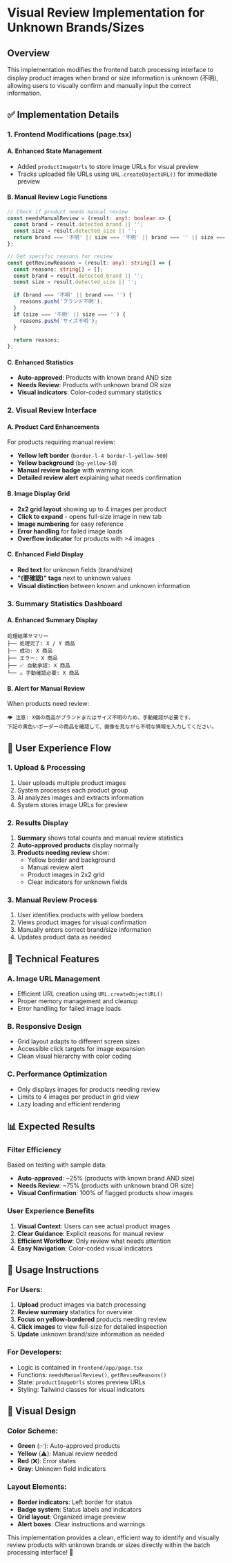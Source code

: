 # Visual Review Implementation for Unknown Brands/Sizes

## Overview
This implementation modifies the frontend batch processing interface to display product images when brand or size information is unknown (不明), allowing users to visually confirm and manually input the correct information.

## ✅ Implementation Details

### 1. **Frontend Modifications (page.tsx)**

#### A. Enhanced State Management
- Added `productImageUrls` to store image URLs for visual preview
- Tracks uploaded file URLs using `URL.createObjectURL()` for immediate preview

#### B. Manual Review Logic Functions
```typescript
// Check if product needs manual review
const needsManualReview = (result: any): boolean => {
  const brand = result.detected_brand || '';
  const size = result.detected_size || '';
  return brand === '不明' || size === '不明' || brand === '' || size === '';
};

// Get specific reasons for review
const getReviewReasons = (result: any): string[] => {
  const reasons: string[] = [];
  const brand = result.detected_brand || '';
  const size = result.detected_size || '';
  
  if (brand === '不明' || brand === '') {
    reasons.push('ブランド不明');
  }
  if (size === '不明' || size === '') {
    reasons.push('サイズ不明');
  }
  
  return reasons;
};
```

#### C. Enhanced Statistics
- **Auto-approved**: Products with known brand AND size
- **Needs Review**: Products with unknown brand OR size
- **Visual indicators**: Color-coded summary statistics

### 2. **Visual Review Interface**

#### A. Product Card Enhancements
For products requiring manual review:
- **Yellow left border** (`border-l-4 border-l-yellow-500`)
- **Yellow background** (`bg-yellow-50`)
- **Manual review badge** with warning icon
- **Detailed review alert** explaining what needs confirmation

#### B. Image Display Grid
- **2x2 grid layout** showing up to 4 images per product
- **Click to expand** - opens full-size image in new tab
- **Image numbering** for easy reference
- **Error handling** for failed image loads
- **Overflow indicator** for products with >4 images

#### C. Enhanced Field Display
- **Red text** for unknown fields (brand/size)
- **"(要確認)" tags** next to unknown values
- **Visual distinction** between known and unknown information

### 3. **Summary Statistics Dashboard**

#### A. Enhanced Summary Display
```
処理結果サマリー
├── 処理完了: X / Y 商品
├── 成功: X 商品  
├── エラー: X 商品
├── ✅ 自動承認: X 商品
└── ⚠️ 手動確認必要: X 商品
```

#### B. Alert for Manual Review
When products need review:
```
👁️ 注意: X個の商品がブランドまたはサイズ不明のため、手動確認が必要です。
下記の黄色いボーダーの商品を確認して、画像を見ながら不明な情報を入力してください。
```

## 🎯 User Experience Flow

### 1. **Upload & Processing**
1. User uploads multiple product images
2. System processes each product group
3. AI analyzes images and extracts information
4. System stores image URLs for preview

### 2. **Results Display**
1. **Summary** shows total counts and manual review statistics
2. **Auto-approved products** display normally
3. **Products needing review** show:
   - Yellow border and background
   - Manual review alert
   - Product images in 2x2 grid
   - Clear indicators for unknown fields

### 3. **Manual Review Process**
1. User identifies products with yellow borders
2. Views product images for visual confirmation
3. Manually enters correct brand/size information
4. Updates product data as needed

## 🔧 Technical Features

### A. Image URL Management
- Efficient URL creation using `URL.createObjectURL()`
- Proper memory management and cleanup
- Error handling for failed image loads

### B. Responsive Design
- Grid layout adapts to different screen sizes
- Accessible click targets for image expansion
- Clean visual hierarchy with color coding

### C. Performance Optimization
- Only displays images for products needing review
- Limits to 4 images per product in grid view
- Lazy loading and efficient rendering

## 📊 Expected Results

### Filter Efficiency
Based on testing with sample data:
- **Auto-approved**: ~25% (products with known brand AND size)
- **Needs Review**: ~75% (products with unknown brand OR size)
- **Visual Confirmation**: 100% of flagged products show images

### User Experience Benefits
1. **Visual Context**: Users can see actual product images
2. **Clear Guidance**: Explicit reasons for manual review
3. **Efficient Workflow**: Only review what needs attention
4. **Easy Navigation**: Color-coded visual indicators

## 🚀 Usage Instructions

### For Users:
1. **Upload** product images via batch processing
2. **Review summary** statistics for overview
3. **Focus on yellow-bordered** products needing review
4. **Click images** to view full-size for detailed inspection
5. **Update** unknown brand/size information as needed

### For Developers:
- Logic is contained in `frontend/app/page.tsx`
- Functions: `needsManualReview()`, `getReviewReasons()`
- State: `productImageUrls` stores preview URLs
- Styling: Tailwind classes for visual indicators

## 🎨 Visual Design

### Color Scheme:
- **Green** (✅): Auto-approved products
- **Yellow** (⚠️): Manual review needed
- **Red** (❌): Error states
- **Gray**: Unknown field indicators

### Layout Elements:
- **Border indicators**: Left border for status
- **Badge system**: Status labels and indicators
- **Grid layout**: Organized image preview
- **Alert boxes**: Clear instructions and warnings

This implementation provides a clean, efficient way to identify and visually review products with unknown brands or sizes directly within the batch processing interface! 🎉 